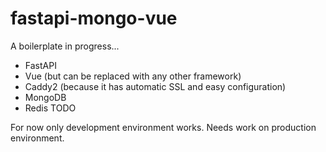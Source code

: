 # fastapi-mongo-vue

A boilerplate in progress... 

- FastAPI
- Vue (but can be replaced with any other framework)
- Caddy2 (because it has automatic SSL and easy configuration)
- MongoDB
- Redis TODO

For now only development environment works. Needs work on production environment.